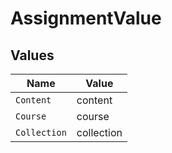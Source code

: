 # AssignmentValue


## Values

| Name         | Value        |
| ------------ | ------------ |
| `Content`    | content      |
| `Course`     | course       |
| `Collection` | collection   |
